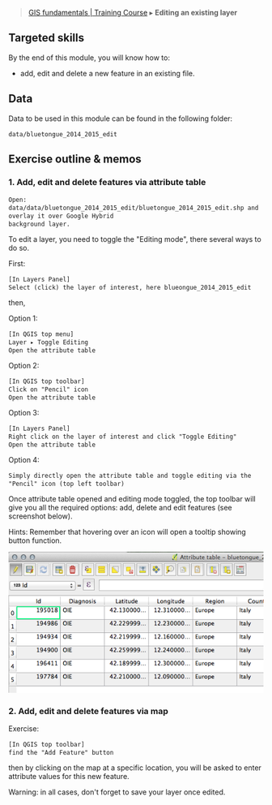 > [GIS fundamentals | Training Course](agenda.md) ▸ **Editing an existing layer**

## Targeted skills
By the end of this module, you will know how to:
* add, edit and delete a new feature in an existing file.

## Data
Data to be used in this module can be found in the following folder:
```
data/bluetongue_2014_2015_edit
```
## Exercise outline & memos


### 1. Add, edit and delete features via attribute table
```
Open: data/data/bluetongue_2014_2015_edit/bluetongue_2014_2015_edit.shp and overlay it over Google Hybrid
background layer.
```

To edit a layer, you need to toggle the "Editing mode", there several ways to do so.

First:
```
[In Layers Panel]
Select (click) the layer of interest, here blueongue_2014_2015_edit
```

then,

Option 1:

```
[In QGIS top menu] 
Layer ▸ Toggle Editing
Open the attribute table
```

Option 2:

```
[In QGIS top toolbar] 
Click on "Pencil" icon
Open the attribute table
```

Option 3:

```
[In Layers Panel] 
Right click on the layer of interest and click "Toggle Editing"
Open the attribute table
```

Option 4:
```
Simply directly open the attribute table and toggle editing via the "Pencil" icon (top left toolbar)
```
Once attribute table opened and editing mode toggled, the top toolbar will give you all the required options: add, delete and edit features (see screenshot below).

Hints: Remember that hovering over an icon will open a tooltip showing button function.

![Editing layer](img/edit-layer.png)


### 2. Add, edit and delete features via map

Exercise:

```
[In QGIS top toolbar] 
find the "Add Feature" button
```

then by clicking on the map at a specific location, you will be asked to enter attribute values for this new feature.

Warning: in all cases, don't forget to save your layer once edited.




